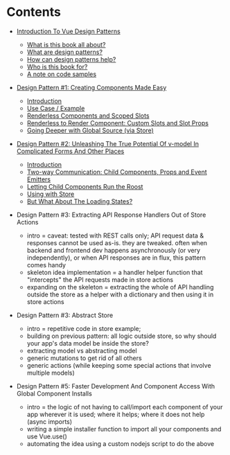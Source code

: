 # Contents

- [Introduction To Vue Design Patterns](00-intro.md)
    - [What is this book all about?](00-intro.md#what-is-this-book-all-about)
    - [What are design patterns?](00-intro.md#what-are-design-patterns)
    - [How can design patterns help?](00-intro.md#how-can-design-patterns-help)
    - [Who is this book for?](00-intro.md#who-is-this-book-for)
    - [A note on code samples](00-intro.md#a-note-on-code-samples)

- [Design Pattern #1: Creating Components Made Easy](01-creating-components-made-easy.md)
    - [Introduction](01-creating-components-made-easy.md#introduction)
    - [Use Case / Example](01-creating-components-made-easy.md#use-case--example)
    - [Renderless Components and Scoped Slots](01-creating-components-made-easy.md#renderless-components-and-scoped-slots)
    - [Renderless to Render Component: Custom Slots and Slot Props](01-creating-components-made-easy.md#renderless-to-render-component-named-slots-with-props)
    - [Going Deeper with Global Source (via Store)](01-creating-components-made-easy.md#going-deeper-with-global-source-via-store)

- [Design Pattern #2: Unleashing The True Potential Of v-model In Complicated Forms And Other Places](04-v-model-on-steroids.md)
    - [Introduction](04-v-model-on-steroids.md#introduction)
    - [Two-way Communication: Child Components, Props and Event Emitters](04-v-model-on-steroids.md#two-way-communication-child-components-props-and-event-emitters)
    - [Letting Child Components Run the Roost](04-v-model-on-steroids.md#letting-child-components-run-the-roost)
    - [Using with Store](04-v-model-on-steroids.md#using-with-store)
    - [But What About The Loading States?](04-v-model-on-steroids.md#but-what-about-the-loading-states)

- Design Pattern #3: Extracting API Response Handlers Out of Store Actions
    - intro = caveat: tested with REST calls only; API request data & responses cannot be used as-is. they are tweaked. often when backend and frontend dev happens asynchronously (or very independently), or when API responses are in flux, this pattern comes handy
    - skeleton idea implementation = a handler helper function that "intercepts" the API requests made in store actions
    - expanding on the skeleton = extracting the whole of API handling outside the store as a helper with a dictionary and then using it in store actions

- Design Pattern #3: Abstract Store
    - intro = repetitive code in store example;
    - building on previous pattern: all logic outside store, so why should your app's data model be inside the store?
    - extracting model vs abstracting model
    - generic mutations to get rid of all others
    - generic actions (while keeping some special actions that involve multiple models)

- Design Pattern #5: Faster Development And Component Access With Global Component Installs
    - intro = the logic of not having to call/import each component of your app wherever it is used; where it helps; where it does not help (async imports)
    - writing a simple installer function to import all your components and use Vue.use()
    - automating the idea using a custom nodejs script to do the above
